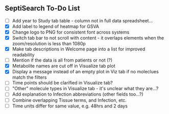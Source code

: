 ## SeptiSearch To-Do List

- [ ] Add year to Study tab table - column not in full data spreadsheet...
- [x] Add label to legend of heatmap for GSVA
- [x] Change logo to PNG for consistent font across systems
- [x] Switch tab bar to not scroll with content - it overlaps elements when the zoom/resolution is less than 1080p
- [x] Make tab descriptions in Welcome page into a list for improved readability
- [ ] Mention if the data is all from patients or not (?)
- [x] Metabolite names are cut off in Visualize tab plot
- [x] Display a message instead of an empty plot in Viz tab if no moleclues match the filters
- [ ] Time points should be clarified in Visualize tab?
- [ ] "Other" molecule types in Visualize tab - it's unclear what they are...?
- [ ] Add explanation to Infection abbreviations (other fields too...?)
- [ ] Combine overlapping Tissue terms, and Infection, etc.
- [ ] Time units differ for same value, e.g. 48hrs and 2 days
